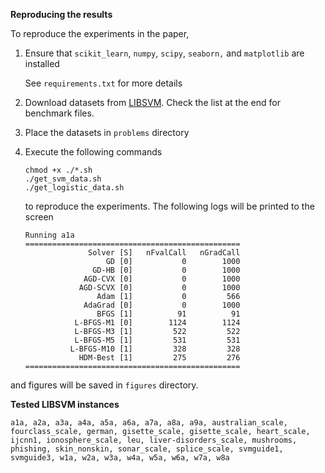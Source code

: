 **Reproducing the results**

To reproduce the experiments in the paper,

1. Ensure that `scikit_learn`,  `numpy`,  `scipy`,  `seaborn,` and `matplotlib` are installed

   See `requirements.txt` for more details

2. Download datasets from [LIBSVM](https://www.csie.ntu.edu.tw/~cjlin/libsvmtools/datasets/binary.html). Check the list at the end for benchmark files.

3. Place the datasets in `problems` directory

4. Execute the following commands

   ```
   chmod +x ./*.sh
   ./get_svm_data.sh
   ./get_logistic_data.sh
   ```

   to reproduce the experiments. The following logs will be printed to the screen

   ```
   Running a1a
   ================================================
                 Solver [S]   nFvalCall   nGradCall
                     GD [0]           0        1000
                  GD-HB [0]           0        1000
                AGD-CVX [0]           0        1000
               AGD-SCVX [0]           0        1000
                   Adam [1]           0         566
                AdaGrad [0]           0        1000
                   BFGS [1]          91          91
              L-BFGS-M1 [0]        1124        1124
              L-BFGS-M3 [1]         522         522
              L-BFGS-M5 [1]         531         531
             L-BFGS-M10 [1]         328         328
               HDM-Best [1]         275         276
   ================================================
   ```

and figures will be saved in `figures` directory.

**Tested LIBSVM instances**

```
a1a, a2a, a3a, a4a, a5a, a6a, a7a, a8a, a9a, australian_scale, fourclass_scale, german, gisette_scale, gisette_scale, heart_scale, ijcnn1, ionosphere_scale, leu, liver-disorders_scale, mushrooms, phishing, skin_nonskin, sonar_scale, splice_scale, svmguide1, svmguide3, w1a, w2a, w3a, w4a, w5a, w6a, w7a, w8a
```


